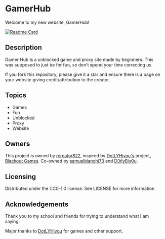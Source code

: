 # GamerHub
Welcome to my new website, GamerHub!

[![Readme Card](https://github-readme-stats.vercel.app/api/pin/?username=rcreator822&repo=GamerHub&theme=dark)](https://github.com/rcreator822/GamerHub)

## Description

Gamer Hub is a unblocked game and proxy site made by beginners. This was supposed to just be for fun, so don't spend your time correcting us.

If you fork this repository, please give it a star and ensure there is a page on your website giving credit/attribution to the creator.

## Topics

- Games
- Fun
- Unblocked
- Proxy
- Website

## Owners
This project is owned by [rcreator822](https://github.com/rcreator822), inspired by [DotLYHiyou's](https://github.com/DotLYHiyou) project, [Blackout Games](https://github.com/DotLYHiyou/BlackoutGames). Co-owned by [samuelbianchi73](https://github.com/samuelbianchi73) and [D0tlyBiy0u](https://github.com/D0tlyBiy0u).

## Licensing
Distributed under the CC0-1.0 license. See LICENSE for more information.

## Acknowledgements

Thank you to my school and friends for trying to understand what I am saying.

Major thanks to [DotLYHiyou](https://github.com/DotLYHiyou) for games and other support.

